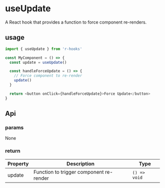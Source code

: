 # useUpdate

A React hook that provides a function to force component re-renders.

## usage

```typescript
import { useUpdate } from 'r-hooks'

const MyComponent = () => {
  const update = useUpdate()

  const handleForceUpdate = () => {
    // Force component to re-render
    update()
  }

  return <button onClick={handleForceUpdate}>Force Update</button>
}
```

## Api

### params

None

### return

|Property|Description|Type|
|---|---|---|
|update|Function to trigger component re-render|`() => void`|
